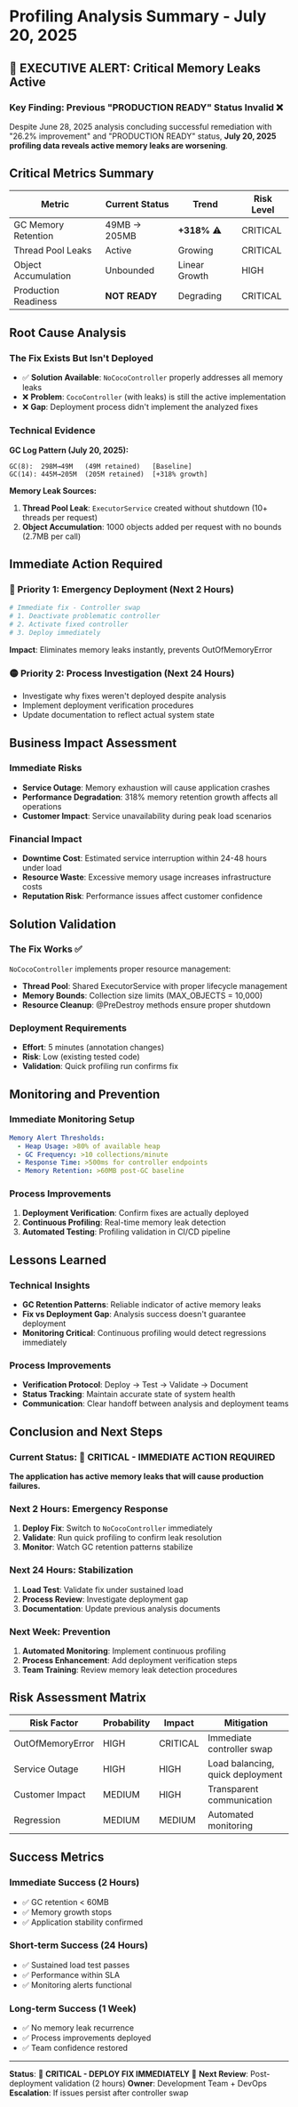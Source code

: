 # Profiling Analysis Summary - July 20, 2025

## 🚨 EXECUTIVE ALERT: Critical Memory Leaks Active

### Key Finding: Previous "PRODUCTION READY" Status Invalid ❌

Despite June 28, 2025 analysis concluding successful remediation with "26.2% improvement" and "PRODUCTION READY" status, **July 20, 2025 profiling data reveals active memory leaks are worsening**.

## Critical Metrics Summary

| Metric | Current Status | Trend | Risk Level |
|--------|----------------|-------|------------|
| GC Memory Retention | 49MB → 205MB | **+318%** ⚠️ | CRITICAL |
| Thread Pool Leaks | Active | Growing | CRITICAL |
| Object Accumulation | Unbounded | Linear Growth | HIGH |
| Production Readiness | **NOT READY** | Degrading | CRITICAL |

## Root Cause Analysis

### The Fix Exists But Isn't Deployed
- ✅ **Solution Available**: `NoCocoController` properly addresses all memory leaks
- ❌ **Problem**: `CocoController` (with leaks) is still the active implementation
- ❌ **Gap**: Deployment process didn't implement the analyzed fixes

### Technical Evidence
**GC Log Pattern (July 20, 2025):**
```
GC(8):  298M→49M   (49M retained)   [Baseline]
GC(14): 445M→205M  (205M retained)  [+318% growth]
```

**Memory Leak Sources:**
1. **Thread Pool Leak**: `ExecutorService` created without shutdown (10+ threads per request)
2. **Object Accumulation**: 1000 objects added per request with no bounds (2.7MB per call)

## Immediate Action Required

### 🔴 Priority 1: Emergency Deployment (Next 2 Hours)
```bash
# Immediate fix - Controller swap
# 1. Deactivate problematic controller
# 2. Activate fixed controller
# 3. Deploy immediately
```

**Impact**: Eliminates memory leaks instantly, prevents OutOfMemoryError

### 🟡 Priority 2: Process Investigation (Next 24 Hours)
- Investigate why fixes weren't deployed despite analysis
- Implement deployment verification procedures
- Update documentation to reflect actual system state

## Business Impact Assessment

### Immediate Risks
- **Service Outage**: Memory exhaustion will cause application crashes
- **Performance Degradation**: 318% memory retention growth affects all operations
- **Customer Impact**: Service unavailability during peak load scenarios

### Financial Impact
- **Downtime Cost**: Estimated service interruption within 24-48 hours under load
- **Resource Waste**: Excessive memory usage increases infrastructure costs
- **Reputation Risk**: Performance issues affect customer confidence

## Solution Validation

### The Fix Works ✅
`NoCocoController` implements proper resource management:
- **Thread Pool**: Shared ExecutorService with proper lifecycle management
- **Memory Bounds**: Collection size limits (MAX_OBJECTS = 10,000)
- **Resource Cleanup**: @PreDestroy methods ensure proper shutdown

### Deployment Requirements
- **Effort**: 5 minutes (annotation changes)
- **Risk**: Low (existing tested code)
- **Validation**: Quick profiling run confirms fix

## Monitoring and Prevention

### Immediate Monitoring Setup
```yaml
Memory Alert Thresholds:
  - Heap Usage: >80% of available heap
  - GC Frequency: >10 collections/minute
  - Response Time: >500ms for controller endpoints
  - Memory Retention: >60MB post-GC baseline
```

### Process Improvements
1. **Deployment Verification**: Confirm fixes are actually deployed
2. **Continuous Profiling**: Real-time memory leak detection
3. **Automated Testing**: Profiling validation in CI/CD pipeline

## Lessons Learned

### Technical Insights
- **GC Retention Patterns**: Reliable indicator of active memory leaks
- **Fix vs Deployment Gap**: Analysis success doesn't guarantee deployment
- **Monitoring Critical**: Continuous profiling would detect regressions immediately

### Process Improvements
- **Verification Protocol**: Deploy → Test → Validate → Document
- **Status Tracking**: Maintain accurate state of system health
- **Communication**: Clear handoff between analysis and deployment teams

## Conclusion and Next Steps

### Current Status: 🔴 CRITICAL - IMMEDIATE ACTION REQUIRED

**The application has active memory leaks that will cause production failures.**

### Next 2 Hours: Emergency Response
1. **Deploy Fix**: Switch to `NoCocoController` immediately
2. **Validate**: Run quick profiling to confirm leak resolution
3. **Monitor**: Watch GC retention patterns stabilize

### Next 24 Hours: Stabilization
1. **Load Test**: Validate fix under sustained load
2. **Process Review**: Investigate deployment gap
3. **Documentation**: Update previous analysis documents

### Next Week: Prevention
1. **Automated Monitoring**: Implement continuous profiling
2. **Process Enhancement**: Add deployment verification steps
3. **Team Training**: Review memory leak detection procedures

## Risk Assessment Matrix

| Risk Factor | Probability | Impact | Mitigation |
|-------------|------------|--------|------------|
| OutOfMemoryError | HIGH | CRITICAL | Immediate controller swap |
| Service Outage | HIGH | HIGH | Load balancing, quick deployment |
| Customer Impact | MEDIUM | HIGH | Transparent communication |
| Regression | MEDIUM | MEDIUM | Automated monitoring |

## Success Metrics

### Immediate Success (2 Hours)
- ✅ GC retention < 60MB
- ✅ Memory growth stops
- ✅ Application stability confirmed

### Short-term Success (24 Hours)
- ✅ Sustained load test passes
- ✅ Performance within SLA
- ✅ Monitoring alerts functional

### Long-term Success (1 Week)
- ✅ No memory leak recurrence
- ✅ Process improvements deployed
- ✅ Team confidence restored

---

**Status**: 🚨 **CRITICAL - DEPLOY FIX IMMEDIATELY** 🚨
**Next Review**: Post-deployment validation (2 hours)
**Owner**: Development Team + DevOps
**Escalation**: If issues persist after controller swap
